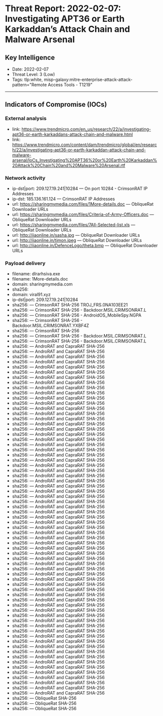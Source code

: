 # Threat Report: 2022-02-07: Investigating APT36 or Earth Karkaddan’s Attack Chain and Malware Arsenal


## Key Intelligence
* Date: 2022-02-07
* Threat Level: 3 (Low)
* Tags: tlp:white, misp-galaxy:mitre-enterprise-attack-attack-pattern="Remote Access Tools - T1219"

---

## Indicators of Compromise (IOCs)
### External analysis
* link: https://www.trendmicro.com/en_us/research/22/a/investigating-apt36-or-earth-karkaddans-attack-chain-and-malware.html
* link: https://www.trendmicro.com/content/dam/trendmicro/global/en/research/22/a/investigating-apt36-or-earth-karkaddan-attack-chain-and-malware-arsenal/IoCs_Investigating%20APT36%20or%20Earth%20Karkaddan%20Attack%20Chain%20and%20Malware%20Arsenal.rtf

### Network activity
* ip-dst|port: 209.127.19.241|10284 — On port 10284 - CrimsonRAT IP Addresses
* ip-dst: 185.136.161.124 — CrimsonRAT IP Addresses
* url: https://sharingmymedia.com/files/1More-details.doc — ObliqueRat Downloader URLs
* url: https://sharingmymedia.com/files/Criteria-of-Army-Officers.doc — ObliqueRat Downloader URLs
* url: https://sharingmymedia.com/files/7All-Selected-list.xls — ObliqueRat Downloader URLs
* url: http://iiaonline.in/sasha.jpg — ObliqueRat Downloader URLs
* url: http://iiaonline.in/timon.jpeg — ObliqueRat Downloader URLs
* url: http://iiaonline.in/DefenceLogo/theta.bmp — ObliqueRat Downloader URLs

### Payload delivery
* filename: dlrarhsiva.exe
* filename: 1More-details.doc
* domain: sharingmymedia.com
* sha256: <sha256>
* domain: viral91.xyz
* ip-dst|port: 209.127.19.241|10284
* sha256: <sha256> — CrimsonRAT SHA-256 TROJ_FRS.0NA103EE21
* sha256: <sha256> — CrimsonRAT SHA-256 - Backdoor.MSIL.CRIMSONRAT.L
* sha256: <sha256> — CrimsonRAT SHA-256 - AndroidOS_MobileSpy.NGPA
* sha256: <sha256> — CrimsonRAT SHA-256 - Backdoor.MSIL.CRIMSONRAT.YXBF4Z
* sha256: <sha256> — CrimsonRAT SHA-256
* sha256: <sha256> — CrimsonRAT SHA-256 - Backdoor.MSIL.CRIMSONRAT.L
* sha256: <sha256> — CrimsonRAT SHA-256 - Backdoor.MSIL.CRIMSONRAT.L
* sha256: <sha256> — AndroRAT and CapraRAT SHA-256
* sha256: <sha256> — AndroRAT and CapraRAT SHA-256
* sha256: <sha256> — AndroRAT and CapraRAT SHA-256
* sha256: <sha256> — AndroRAT and CapraRAT SHA-256
* sha256: <sha256> — AndroRAT and CapraRAT SHA-256
* sha256: <sha256> — AndroRAT and CapraRAT SHA-256
* sha256: <sha256> — AndroRAT and CapraRAT SHA-256
* sha256: <sha256> — AndroRAT and CapraRAT SHA-256
* sha256: <sha256> — AndroRAT and CapraRAT SHA-256
* sha256: <sha256> — AndroRAT and CapraRAT SHA-256
* sha256: <sha256> — AndroRAT and CapraRAT SHA-256
* sha256: <sha256> — AndroRAT and CapraRAT SHA-256
* sha256: <sha256> — AndroRAT and CapraRAT SHA-256
* sha256: <sha256> — AndroRAT and CapraRAT SHA-256
* sha256: <sha256> — AndroRAT and CapraRAT SHA-256
* sha256: <sha256> — AndroRAT and CapraRAT SHA-256
* sha256: <sha256> — AndroRAT and CapraRAT SHA-256
* sha256: <sha256> — AndroRAT and CapraRAT SHA-256
* sha256: <sha256> — AndroRAT and CapraRAT SHA-256
* sha256: <sha256> — AndroRAT and CapraRAT SHA-256
* sha256: <sha256> — AndroRAT and CapraRAT SHA-256
* sha256: <sha256> — AndroRAT and CapraRAT SHA-256
* sha256: <sha256> — AndroRAT and CapraRAT SHA-256
* sha256: <sha256> — AndroRAT and CapraRAT SHA-256
* sha256: <sha256> — AndroRAT and CapraRAT SHA-256
* sha256: <sha256> — AndroRAT and CapraRAT SHA-256
* sha256: <sha256> — AndroRAT and CapraRAT SHA-256
* sha256: <sha256> — AndroRAT and CapraRAT SHA-256
* sha256: <sha256> — AndroRAT and CapraRAT SHA-256
* sha256: <sha256> — AndroRAT and CapraRAT SHA-256
* sha256: <sha256> — AndroRAT and CapraRAT SHA-256
* sha256: <sha256> — AndroRAT and CapraRAT SHA-256
* sha256: <sha256> — AndroRAT and CapraRAT SHA-256
* sha256: <sha256> — AndroRAT and CapraRAT SHA-256
* sha256: <sha256> — AndroRAT and CapraRAT SHA-256
* sha256: <sha256> — AndroRAT and CapraRAT SHA-256
* sha256: <sha256> — AndroRAT and CapraRAT SHA-256
* sha256: <sha256> — AndroRAT and CapraRAT SHA-256
* sha256: <sha256> — AndroRAT and CapraRAT SHA-256
* sha256: <sha256> — AndroRAT and CapraRAT SHA-256
* sha256: <sha256> — AndroRAT and CapraRAT SHA-256
* sha256: <sha256> — AndroRAT and CapraRAT SHA-256
* sha256: <sha256> — AndroRAT and CapraRAT SHA-256
* sha256: <sha256> — AndroRAT and CapraRAT SHA-256
* sha256: <sha256> — AndroRAT and CapraRAT SHA-256
* sha256: <sha256> — AndroRAT and CapraRAT SHA-256
* sha256: <sha256> — AndroRAT and CapraRAT SHA-256
* sha256: <sha256> — AndroRAT and CapraRAT SHA-256
* sha256: <sha256> — AndroRAT and CapraRAT SHA-256
* sha256: <sha256> — AndroRAT and CapraRAT SHA-256
* sha256: <sha256> — AndroRAT and CapraRAT SHA-256
* sha256: <sha256> — AndroRAT and CapraRAT SHA-256
* sha256: <sha256> — AndroRAT and CapraRAT SHA-256
* sha256: <sha256> — AndroRAT and CapraRAT SHA-256
* sha256: <sha256> — AndroRAT and CapraRAT SHA-256
* sha256: <sha256> — AndroRAT and CapraRAT SHA-256
* sha256: <sha256> — AndroRAT and CapraRAT SHA-256
* sha256: <sha256> — AndroRAT and CapraRAT SHA-256
* sha256: <sha256> — AndroRAT and CapraRAT SHA-256
* sha256: <sha256> — AndroRAT and CapraRAT SHA-256
* sha256: <sha256> — AndroRAT and CapraRAT SHA-256
* sha256: <sha256> — AndroRAT and CapraRAT SHA-256
* sha256: <sha256> — AndroRAT and CapraRAT SHA-256
* sha256: <sha256> — AndroRAT and CapraRAT SHA-256
* sha256: <sha256> — AndroRAT and CapraRAT SHA-256
* sha256: <sha256> — AndroRAT and CapraRAT SHA-256
* sha256: <sha256> — AndroRAT and CapraRAT SHA-256
* sha256: <sha256> — AndroRAT and CapraRAT SHA-256
* sha256: <sha256> — ObliqueRat SHA-256
* sha256: <sha256> — ObliqueRat SHA-256
* sha256: <sha256> — ObliqueRat SHA-256
